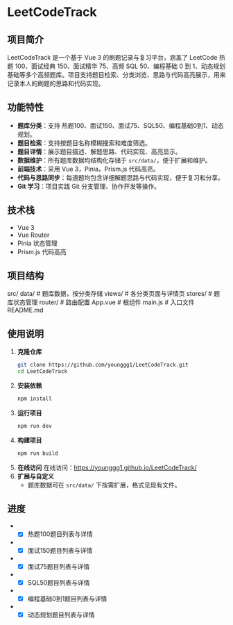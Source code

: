 # LeetCodeTrack

## 项目简介
LeetCodeTrack 是一个基于 Vue 3 的刷题记录与复习平台，涵盖了 LeetCode 热题 100、面试经典 150、面试精华 75、高频 SQL 50、编程基础 0 到 1、动态规划基础等多个高频题库。项目支持题目检索、分类浏览、思路与代码高亮展示，用来记录本人的刷题的思路和代码实现。

## 功能特性
- **题库分类**：支持 热题100、面试150、面试75、SQL50、编程基础0到1、动态规划。
- **题目检索**：支持按题目名称模糊搜索和难度筛选。
- **题目详情**：展示题目描述、解题思路、代码实现、高亮显示。
- **数据维护**：所有题库数据均结构化存储于 `src/data/`，便于扩展和维护。
- **前端技术**：采用 Vue 3，Pinia，Prism.js 代码高亮。
- **代码与思路同步**：每道题均包含详细解题思路与代码实现，便于复习和分享。
- **Git 学习**：项目实践 Git 分支管理、协作开发等操作。

## 技术栈
- Vue 3  
- Vue Router
- Pinia 状态管理
- Prism.js 代码高亮

## 项目结构  
src/
  data/              # 题库数据，按分类存储
  views/             # 各分类页面与详情页
  stores/            # 题库状态管理
  router/            # 路由配置
  App.vue            # 根组件
  main.js            # 入口文件
README.md  

## 使用说明

1. **克隆仓库**
   ```bash
   git clone https://github.com/younggg1/LeetCodeTrack.git  
   cd LeetCodeTrack
   ```  
2. **安装依赖**
   ```bash
   npm install
   ```
3. **运行项目**
   ```bash
   npm run dev
   ```  
4. **构建项目**
   ```bash
   npm run build
   ```  
5. **在线访问**
   在线访问：https://younggg1.github.io/LeetCodeTrack/  
6. **扩展与自定义**
   - 题库数据可在 `src/data/` 下按需扩展，格式见现有文件。 
## 进度
- - [x] 热题100题目列表与详情
- - [x] 面试150题目列表与详情
- - [x] 面试75题目列表与详情
- - [x] SQL50题目列表与详情
- - [x] 编程基础0到1题目列表与详情
- - [x] 动态规划题目列表与详情
